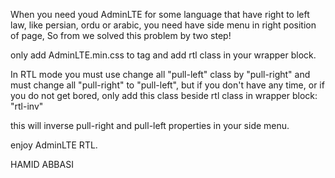 When you need youd AdminLTE for some language that have right to left law, like persian, ordu or arabic, you need have side menu in right position of page,
So from we solved this problem by two step!

only add AdminLTE.min.css to <head> tag and add rtl class in your wrapper block.

In RTL mode you must use change all "pull-left" class by "pull-right" and must change all "pull-right" to "pull-left",
but if you don't have any time, or if you do not get bored, only add this class beside rtl class in wrapper block: "rtl-inv"

this will inverse pull-right and pull-left properties in your side menu.

enjoy AdminLTE RTL.

HAMID ABBASI